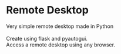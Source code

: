 # Remote Desktop
Very simple remote desktop made in Python
<br>
<br>
Create using flask and pyautogui.
<br>
Access a remote desktop using any browser.
